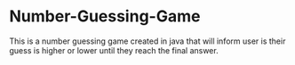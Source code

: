 # Number-Guessing-Game
This is a number guessing game created in java that will inform user is their guess is higher or lower until they reach the final answer.
